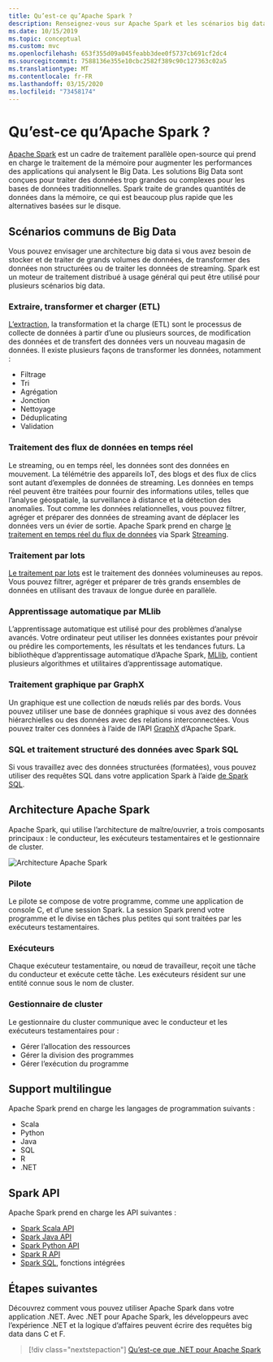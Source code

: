 ```yaml
---
title: Qu’est-ce qu’Apache Spark ?
description: Renseignez-vous sur Apache Spark et les scénarios big data.
ms.date: 10/15/2019
ms.topic: conceptual
ms.custom: mvc
ms.openlocfilehash: 653f355d09a045feabb3dee0f5737cb691cf2dc4
ms.sourcegitcommit: 7588136e355e10cbc2582f389c90c127363c02a5
ms.translationtype: MT
ms.contentlocale: fr-FR
ms.lasthandoff: 03/15/2020
ms.locfileid: "73458174"
---
```

# <a name="what-is-apache-spark"></a>Qu’est-ce qu’Apache Spark ?

[Apache Spark](https://spark.apache.org/) est un cadre de traitement parallèle open-source qui prend en charge le traitement de la mémoire pour augmenter les performances des applications qui analysent le Big Data. Les solutions Big Data sont conçues pour traiter des données trop grandes ou complexes pour les bases de données traditionnelles. Spark traite de grandes quantités de données dans la mémoire, ce qui est beaucoup plus rapide que les alternatives basées sur le disque.

## <a name="common-big-data-scenarios"></a>Scénarios communs de Big Data

Vous pouvez envisager une architecture big data si vous avez besoin de stocker et de traiter de grands volumes de données, de transformer des données non structurées ou de traiter les données de streaming. Spark est un moteur de traitement distribué à usage général qui peut être utilisé pour plusieurs scénarios big data.

### <a name="extract-transform-and-load-etl"></a>Extraire, transformer et charger (ETL)

[L’extraction,](/azure/architecture/data-guide/relational-data/etl) la transformation et la charge (ETL) sont le processus de collecte de données à partir d’une ou plusieurs sources, de modification des données et de transfert des données vers un nouveau magasin de données. Il existe plusieurs façons de transformer les données, notamment :

* Filtrage
* Tri
* Agrégation
* Jonction
* Nettoyage
* Déduplicating
* Validation

### <a name="real-time-data-stream-processing"></a>Traitement des flux de données en temps réel

Le streaming, ou en temps réel, les données sont des données en mouvement. La télémétrie des appareils IoT, des blogs et des flux de clics sont autant d’exemples de données de streaming. Les données en temps réel peuvent être traitées pour fournir des informations utiles, telles que l’analyse géospatiale, la surveillance à distance et la détection des anomalies. Tout comme les données relationnelles, vous pouvez filtrer, agréger et préparer des données de streaming avant de déplacer les données vers un évier de sortie. Apache Spark prend en charge [le traitement en temps réel du flux de données](/azure/architecture/data-guide/big-data/real-time-processing) via Spark [Streaming](https://spark.apache.org/streaming/).

### <a name="batch-processing"></a>Traitement par lots

[Le traitement par lots](/azure/architecture/data-guide/big-data/batch-processing) est le traitement des données volumineuses au repos. Vous pouvez filtrer, agréger et préparer de très grands ensembles de données en utilisant des travaux de longue durée en parallèle.

### <a name="machine-learning-through-mllib"></a>Apprentissage automatique par MLlib

L’apprentissage automatique est utilisé pour des problèmes d’analyse avancés. Votre ordinateur peut utiliser les données existantes pour prévoir ou prédire les comportements, les résultats et les tendances futurs. La bibliothèque d’apprentissage automatique d’Apache Spark, [MLlib](https://spark.apache.org/mllib/), contient plusieurs algorithmes et utilitaires d’apprentissage automatique.

### <a name="graph-processing-through-graphx"></a>Traitement graphique par GraphX

Un graphique est une collection de nœuds reliés par des bords. Vous pouvez utiliser une base de données graphique si vous avez des données hiérarchielles ou des données avec des relations interconnectées. Vous pouvez traiter ces données à l’aide de l’API [GraphX](https://spark.apache.org/graphx/) d’Apache Spark.

### <a name="sql-and-structured-data-processing-with-spark-sql"></a>SQL et traitement structuré des données avec Spark SQL

Si vous travaillez avec des données structurées (formatées), vous pouvez utiliser des requêtes SQL dans votre application Spark à l’aide [de Spark SQL](https://spark.apache.org/sql/).

## <a name="apache-spark-architecture"></a>Architecture Apache Spark

Apache Spark, qui utilise l’architecture de maître/ouvrier, a trois composants principaux : le conducteur, les exécuteurs testamentaires et le gestionnaire de cluster.

![Architecture Apache Spark](media/spark-architecture.png)

### <a name="driver"></a>Pilote

Le pilote se compose de votre programme, comme une application de console C, et d’une session Spark. La session Spark prend votre programme et le divise en tâches plus petites qui sont traitées par les exécuteurs testamentaires.

### <a name="executors"></a>Exécuteurs

Chaque exécuteur testamentaire, ou nœud de travailleur, reçoit une tâche du conducteur et exécute cette tâche. Les exécuteurs résident sur une entité connue sous le nom de cluster.

### <a name="cluster-manager"></a>Gestionnaire de cluster

Le gestionnaire du cluster communique avec le conducteur et les exécuteurs testamentaires pour :

* Gérer l’allocation des ressources
* Gérer la division des programmes
* Gérer l’exécution du programme

## <a name="language-support"></a>Support multilingue

Apache Spark prend en charge les langages de programmation suivants :

* Scala
* Python
* Java
* SQL
* R
* .NET

## <a name="spark-apis"></a>Spark API

Apache Spark prend en charge les API suivantes :

* [Spark Scala API](https://spark.apache.org/docs/2.2.0/api/scala/index.html)
* [Spark Java API](https://spark.apache.org/docs/2.2.0/api/java/index.html)
* [Spark Python API](https://spark.apache.org/docs/2.2.0/api/python/index.html)
* [Spark R API](https://spark.apache.org/docs/2.2.0/api/R/index.html)
* [Spark SQL](https://spark.apache.org/docs/latest/api/sql/index.html), fonctions intégrées

## <a name="next-steps"></a>Étapes suivantes

Découvrez comment vous pouvez utiliser Apache Spark dans votre application .NET. Avec .NET pour Apache Spark, les développeurs avec l’expérience .NET et la logique d’affaires peuvent écrire des requêtes big data dans C et F.
> [!div class="nextstepaction"]
> [Qu’est-ce que .NET pour Apache Spark](what-is-apache-spark-dotnet.md)
